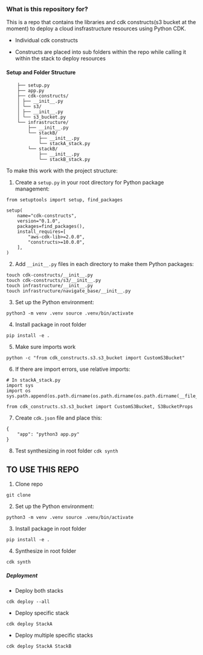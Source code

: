 ### What is this repository for? ### 

This is a repo that contains the libraries and cdk constructs(s3 bucket at the moment) to deploy a cloud insfrastructure resources using Python CDK. 

* Individual cdk constructs 
- Constructs are placed into sub folders within the repo while calling it within the stack to deploy resources


#### Setup and Folder Structure 

``` root/ 
    ├── setup.py 
    ├── app.py 
    ├── cdk-constructs/ 
    │ ├── __init__.py 
    │ └── s3/ 
    │ ├── __init__.py 
    │ └── s3_bucket.py 
    └── infrastructure/ 
        ├── __init__.py 
        └── stackB/ 
            ├── __init__.py 
            └── stackA_stack.py 
        └── stackB/ 
            ├── __init__.py 
            └── stackB_stack.py 
``` 

To make this work with the project structure: 

1. Create a `setup.py` in your root directory for Python package management: 
``` 
from setuptools import setup, find_packages 

setup( 
    name="cdk-constructs", 
    version="0.1.0", 
    packages=find_packages(), 
    install_requires=[ 
        "aws-cdk-lib>=2.0.0", 
        "constructs>=10.0.0", 
    ], 
) 
``` 

2. Add `__init__.py` files in each directory to make them Python packages: 
``` 
touch cdk-constructs/__init__.py 
touch cdk-constructs/s3/__init__.py 
touch infrastructure/__init__.py 
touch infrastructure/navigate_base/__init__.py 
```
3. Set up the Python environment: 
``` 
python3 -m venv .venv source .venv/bin/activate 
``` 

4. Install package in root folder 
``` 
pip install -e . 
``` 
5. Make sure imports work 
``` 
python -c "from cdk_constructs.s3.s3_bucket import CustomS3Bucket" 
``` 
6. If there are import errors, use relative imports: 
``` 
# In stackA_stack.py 
import sys 
import os 
sys.path.append(os.path.dirname(os.path.dirname(os.path.dirname(__file__)))) 

from cdk_constructs.s3.s3_bucket import CustomS3Bucket, S3BucketProps 
``` 
7. Create `cdk.json` file and place this: 
``` 
{ 
    "app": "python3 app.py" 
} 
```
8. Test synthesizing in root folder 
``` cdk synth ``` 

## TO USE THIS REPO 
1. Clone repo 
``` 
git clone 
``` 

2. Set up the Python environment: 
``` 
python3 -m venv .venv source .venv/bin/activate 
``` 

3. Install package in root folder 
``` 
pip install -e . 
``` 

4. Synthesize in root folder 
``` 
cdk synth 
``` 

##### Deployment 
* Deploy both stacks 
``` 
cdk deploy --all 
``` 

* Deploy specific stack 
``` 
cdk deploy StackA 
``` 
* Deploy multiple specific stacks 
``` 
cdk deploy StackA StackB 
```